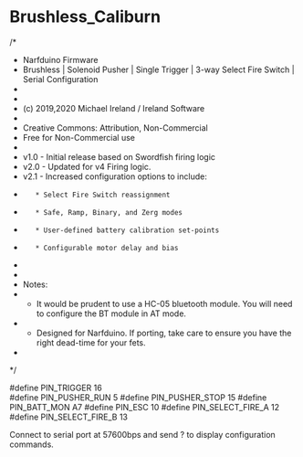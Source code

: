 # Brushless_Caliburn

/*
 * Narfduino Firmware
 * Brushless | Solenoid Pusher | Single Trigger | 3-way Select Fire Switch | Serial Configuration
 * 
 * 
 * (c) 2019,2020 Michael Ireland / Ireland Software
 * 
 * Creative Commons: Attribution, Non-Commercial
 * Free for Non-Commercial use
 * 
 * v1.0 - Initial release based on Swordfish firing logic
 * v2.0 - Updated for v4 Firing logic.
 * v2.1 - Increased configuration options to include:
 *        * Select Fire Switch reassignment
 *        * Safe, Ramp, Binary, and Zerg modes
 *        * User-defined battery calibration set-points
 *        * Configurable motor delay and bias
 *        
 * 
 * Notes:
 * * It would be prudent to use a HC-05 bluetooth module. You will need to configure the BT module in AT mode.
 * * Designed for Narfduino. If porting, take care to ensure you have the right dead-time for your fets.
 * 
 */
 
#define PIN_TRIGGER 16   
#define PIN_PUSHER_RUN 5
#define PIN_PUSHER_STOP 15
#define PIN_BATT_MON A7
#define PIN_ESC 10
#define PIN_SELECT_FIRE_A 12
#define PIN_SELECT_FIRE_B 13

Connect to serial port at 57600bps and send ? to display configuration commands.
